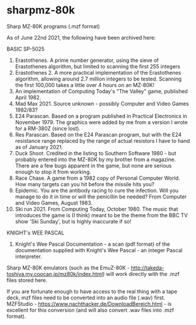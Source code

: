 # sharpmz-80k
Sharp MZ-80K programs (.mzf format)

As of June 22nd 2021, the following have been archived here:

BASIC SP-5025

1.  Erastothenes. A prime number generator, using the sieve of Erastothenes algorithm, but limited to scanning the first 255 integers
2.  Erastothenes 2. A more practical implementation of the Erastothenes algorithm, allowing around 2.7 million integers to be tested. Scanning the first 100,000 takes a little over 4 hours on an MZ-80K!
3.  An implementation of Computing Today's "The Valley" game, published April 1982.
4.  Mad Max 2021. Source unknown - possibly Computer and Video Games 1982/83?
5.  E24 Parascan. Based on a program published in Practical Electronics in November 1979. The graphics were added by me from a version I wrote for a RM-380Z (since lost).
6.  Res Parascan. Based on the E24 Parascan program, but with the E24 resistance range replaced by the range of actual resistors I have to hand as of January 2021.
7.  Duck Shoot. Credited in the listing to Southern Software 1980 - but probably entered into the MZ-80K by my brother from a magazine. There are a few bugs apparent in the game, but none are serious enough to stop it from working.
8.  Race Chase. A game from a 1982 copy of Personal Computer World. How many targets can you hit before the missile hits you?
9.  Epidemic. You are the antibody racing to cure the infection. Will you manage to do it in time or will the penicillin be needed? From Computer and Video Games, August 1983.
10. Ski run 2021. From Computing Today, October 1980. The music that introduces the game is (I think) meant to be the theme from the BBC TV show 'Ski Sunday', but is highly inaccurate if so!

KNIGHT's WEE PASCAL

1. Knight's Wee Pascal Documentation - a scan (pdf format) of the documentation supplied with Knight's Wee Pascal - an integer Pascal interpreter.

Sharp MZ-80K emulators (such as the EmuZ-80K - http://takeda-toshiya.my.coocan.jp/mz80k/index.html) will work
directly with the .mzf files stored here. 

If you are fortunate enough to have access to the real thing with a tape deck, mzf files need to be converted into
an audio file (.wav) first. MZFStudio - https://www.nachthacker.de/DownloadBereich.html - is excellent for this
conversion (and will also convert .wav files into .mzf format).


